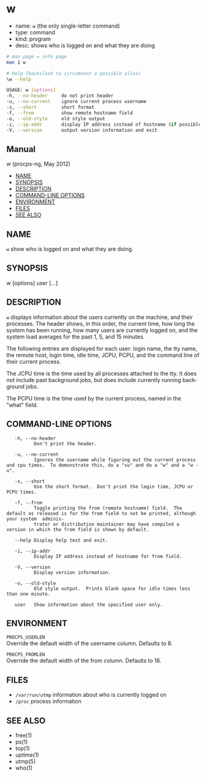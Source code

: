 # w

- name: `w` (the only single-letter command)
- type: command
- kind: program
- desc: shows who is logged on and what they are doing

```bash
# man page = info page
man 1 w

# help (backslash to circumvent a possible alias)
\w --help

USAGE: w [options]
-h, --no-header     do not print header
-u, --no-current    ignore current process username
-s, --short         short format
-f, --from          show remote hostname field
-o, --old-style     old style output
-i, --ip-addr       display IP address instead of hostname (if possible)
-V, --version       output version information and exit
```

## Manual

w (procps-ng, May 2012)

- [NAME](#name)
- [SYNOPSIS](#synopsis)
- [DESCRIPTION](#description)
- [COMMAND-LINE OPTIONS](#command-line-options)
- [ENVIRONMENT](#environment)
- [FILES](#files)
- [SEE ALSO](#see-also)

## NAME

`w` show who is logged on and what they are doing.

## SYNOPSIS

w [options] user [...]

## DESCRIPTION

`w` displays information about the users currently on the machine, and their processes. The header shows, in this order, the current time, how long the
 system has been running, how many users are currently logged on, and the system load averages for the past 1, 5, and 15 minutes.

 The following entries are displayed for each user: login name, the tty name, the remote host, login time, idle time, JCPU, PCPU, and the command line of
 their current process.

 The JCPU time is the time used by all processes attached to the tty. It does not include past background jobs, but does include currently running back‐
 ground jobs.

 The PCPU time is the time used by the current process, named in the "what" field.

## COMMAND-LINE OPTIONS

       -h, --no-header
              Don't print the header.

       -u, --no-current
              Ignores the username while figuring out the current process and cpu times.  To demonstrate this, do a "su" and do a "w" and a "w -u".

       -s, --short
              Use the short format.  Don't print the login time, JCPU or PCPU times.

       -f, --from
              Toggle printing the from (remote hostname) field.  The default as released is for the from field to not be printed, although your system  adminis‐
              trator or distribution maintainer may have compiled a version in which the from field is shown by default.

       --help Display help text and exit.

       -i, --ip-addr
              Display IP address instead of hostname for from field.

       -V, --version
              Display version information.

       -o, --old-style
              Old style output.  Prints blank space for idle times less than one minute.

       user   Show information about the specified user only.

## ENVIRONMENT

`PROCPS_USERLEN`    
Override the default width of the username column. Defaults to 8.

`PROCPS_FROMLEN`    
Override the default width of the from column. Defaults to 16.

## FILES
- `/var/run/utmp`   information about who is currently logged on
- `/proc`           process information

## SEE ALSO
- free(1)
- ps(1)
- top(1)
- uptime(1)
- utmp(5)
- who(1)
